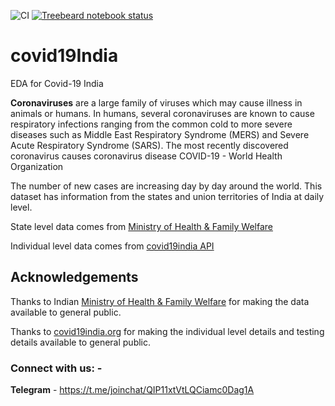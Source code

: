![CI](https://github.com/pratikbarjatya/covid19India/workflows/CI/badge.svg?branch=master)
[![Treebeard notebook status](https://api.treebeard.io/7096fb4ff3/covid19India/master/buildbadge)](https://treebeard.io/admin/7096fb4ff3/covid19India/master "Latest notebook run")

# covid19India
EDA for Covid-19 India

**Coronaviruses** are a large family of viruses which may cause illness in animals or humans. In humans, several coronaviruses are known to cause respiratory infections ranging from the common cold to more severe diseases such as Middle East Respiratory Syndrome (MERS) and Severe Acute Respiratory Syndrome (SARS). The most recently discovered coronavirus causes coronavirus disease COVID-19 - World Health Organization

The number of new cases are increasing day by day around the world. This dataset has information from the states and union territories of India at daily level.

State level data comes from [Ministry of Health & Family Welfare](https://www.mohfw.gov.in/)

Individual level data comes from [covid19india API](https://api.covid19india.org/raw_data.json)

## Acknowledgements
Thanks to Indian [Ministry of Health & Family Welfare](https://www.mohfw.gov.in/) for making the data available to general public.

Thanks to [covid19india.org](https://covid19india.org) for making the individual level details and testing details available to general public.

### Connect with us: - 
**Telegram** - https://t.me/joinchat/QIP11xtVtLQCiamc0Dag1A

